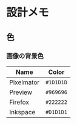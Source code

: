 # 設計メモ

## 色

### 画像の背景色

| Name       | Color     |
|------------|-----------|
| Pixelmator | `#1D1D1D` |
| Preview    | `#969696` |
| Firefox    | `#222222` |
| Inkspace   | `#D1D1D1` |

